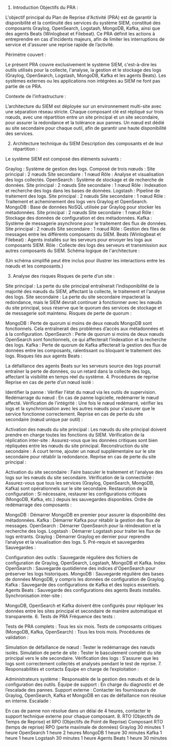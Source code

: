 1. Introduction
Objectifs du PRA :

L'objectif principal du Plan de Reprise d'Activité (PRA) est de garantir la disponibilité et la continuité des services du système SIEM, constitué des composants Graylog, OpenSearch, Logstash, MongoDB, Kafka, ainsi que des agents Beats (Winlogbeat et Filebeat). Ce PRA définit les actions à entreprendre en cas d'incidents majeurs, afin de limiter les interruptions de service et d'assurer une reprise rapide de l’activité.

Périmètre couvert :

Le présent PRA couvre exclusivement le système SIEM, c'est-à-dire les outils utilisés pour la collecte, l'analyse, la gestion et le stockage des logs (Graylog, OpenSearch, Logstash, MongoDB, Kafka et les agents Beats). Les systèmes externes ou les applications non intégrées au SIEM ne font pas partie de ce PRA.

Contexte de l’infrastructure :

L’architecture du SIEM est déployée sur un environnement multi-site avec une séparation réseau stricte. Chaque composant clé est répliqué sur trois nœuds, avec une répartition entre un site principal et un site secondaire, pour assurer la redondance et la tolérance aux pannes. Un nœud est dédié au site secondaire pour chaque outil, afin de garantir une haute disponibilité des services.

2. Architecture technique du SIEM
Description des composants et de leur répartition :

Le système SIEM est composé des éléments suivants :

Graylog : Système de gestion des logs. Composé de trois nœuds :
Site principal : 2 nœuds
Site secondaire : 1 nœud
Rôle : Analyse et visualisation des logs collectés.
OpenSearch : Système de stockage et de recherche de données.
Site principal : 2 nœuds
Site secondaire : 1 nœud
Rôle : Indexation et recherche des logs dans les bases de données.
Logstash : Pipeline de traitement des logs.
Site principal : 2 nœuds
Site secondaire : 1 nœud
Rôle : Traitement et acheminement des logs vers Graylog et OpenSearch.
MongoDB : Base de données NoSQL utilisée par Graylog pour stocker les métadonnées.
Site principal : 2 nœuds
Site secondaire : 1 nœud
Rôle : Stockage des données de configuration et des métadonnées.
Kafka : Système de messagerie asynchrone pour le traitement des flux de données.
Site principal : 2 nœuds
Site secondaire : 1 nœud
Rôle : Gestion des files de messages entre les différents composants du SIEM.
Beats (Winlogbeat et Filebeat) : Agents installés sur les serveurs pour envoyer les logs aux composants SIEM.
Rôle : Collecte des logs des serveurs et transmission aux autres composants du SIEM.
Schéma logique de l'architecture :

(Un schéma simplifié peut être inclus pour illustrer les interactions entre les nœuds et les composants.)

3. Analyse des risques
Risques de perte d’un site :

Site principal : La perte du site principal entraînerait l’indisponibilité de la majorité des nœuds du SIEM, affectant la collecte, le traitement et l'analyse des logs.
Site secondaire : La perte du site secondaire impacterait la redondance, mais le SIEM devrait continuer à fonctionner avec les nœuds du site principal, sous réserve que le quorum des services de stockage et de messagerie soit maintenu.
Risques de perte de quorum :

MongoDB : Perte de quorum si moins de deux nœuds MongoDB sont fonctionnels. Cela entraînerait des problèmes d’accès aux métadonnées et à la configuration.
OpenSearch : Perte de quorum si moins de deux nœuds OpenSearch sont fonctionnels, ce qui affecterait l’indexation et la recherche des logs.
Kafka : Perte de quorum de Kafka affecterait la gestion des flux de données entre les composants, ralentissant ou bloquant le traitement des logs.
Risques liés aux agents Beats :

La défaillance des agents Beats sur les serveurs source des logs pourrait entraîner la perte de données, ou un retard dans la collecte des logs, affectant la visibilité en temps réel du système.
4. Procédures de reprise
Reprise en cas de perte d’un nœud isolé :

Identifier la panne : Vérifier l'état du nœud via les outils de supervision.
Redémarrage du nœud : En cas de panne logicielle, redémarrer le nœud affecté.
Vérification de l'intégrité : Une fois le nœud redémarré, vérifier les logs et la synchronisation avec les autres nœuds pour s'assurer que le service fonctionne correctement.
Reprise en cas de perte du site secondaire (nœud unique par outil) :

Activation des nœuds du site principal : Les nœuds du site principal doivent prendre en charge toutes les fonctions du SIEM.
Vérification de la réplication inter-site : Assurez-vous que les données critiques sont bien répliquées entre les nœuds du site principal.
Reconstruction du site secondaire : À court terme, ajouter un nœud supplémentaire sur le site secondaire pour rétablir la redondance.
Reprise en cas de perte du site principal :

Activation du site secondaire : Faire basculer le traitement et l'analyse des logs sur les nœuds du site secondaire.
Vérification de la connectivité : Assurez-vous que tous les services (Graylog, OpenSearch, MongoDB, Kafka) sont opérationnels sur le site secondaire.
Restauration de la configuration : Si nécessaire, restaurer les configurations critiques (MongoDB, Kafka, etc.) depuis les sauvegardes disponibles.
Ordre de redémarrage des composants :

MongoDB : Démarrer MongoDB en premier pour assurer la disponibilité des métadonnées.
Kafka : Démarrer Kafka pour rétablir la gestion des flux de messages.
OpenSearch : Démarrer OpenSearch pour la réindexation et la recherche des logs.
Logstash : Démarrer Logstash pour traiter les flux de logs entrants.
Graylog : Démarrer Graylog en dernier pour reprendre l’analyse et la visualisation des logs.
5. Pré-requis et sauvegardes
Sauvegardes :

Configuration des outils : Sauvegarde régulière des fichiers de configuration de Graylog, OpenSearch, Logstash, MongoDB et Kafka.
Index OpenSearch : Sauvegarde quotidienne des indices d'OpenSearch pour préserver les logs historiques.
MongoDB : Sauvegarde régulière des bases de données MongoDB, y compris les données de configuration de Graylog.
Kafka : Sauvegarde des configurations de Kafka et des topics essentiels.
Agents Beats : Sauvegarde des configurations des agents Beats installés.
Synchronisation inter-site :

MongoDB, OpenSearch et Kafka doivent être configurés pour répliquer les données entre les sites principal et secondaire de manière automatique et transparente.
6. Tests de PRA
Fréquence des tests :

Tests de PRA complets : Tous les six mois.
Tests de composants critiques (MongoDB, Kafka, OpenSearch) : Tous les trois mois.
Procédures de validation :

Simulation de défaillance de nœud : Tester le redémarrage des nœuds isolés.
Simulation de perte de site : Tester le basculement complet du site principal vers le site secondaire.
Vérification des logs : S’assurer que les logs sont correctement collectés et analysés pendant le test de reprise.
7. Responsabilités et contacts
Équipe en charge de l’exploitation :

Administrateurs système : Responsable de la gestion des nœuds et de la configuration des outils.
Équipe de support : En charge du diagnostic et de l’escalade des pannes.
Support externe : Contacter les fournisseurs de Graylog, OpenSearch, Kafka et MongoDB en cas de défaillance non résolue en interne.
Escalade :

En cas de panne non résolue dans un délai de 4 heures, contacter le support technique externe pour chaque composant.
8. RTO (Objectifs de Temps de Reprise) et RPO (Objectifs de Point de Reprise)
Composant	RTO (temps de reprise)	RPO (perte maximale de données)
Graylog	30 minutes	1 heure
OpenSearch	1 heure	2 heures
MongoDB	1 heure	30 minutes
Kafka	1 heure	1 heure
Logstash	30 minutes	1 heure
Agents Beats	1 heure	30 minutes
